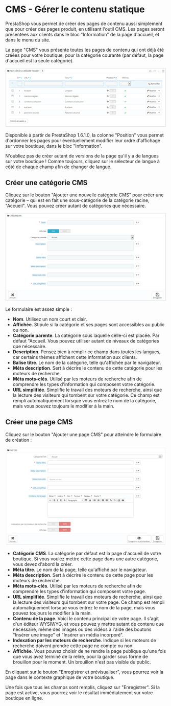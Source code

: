 # CMS - Gérer le contenu statique

PrestaShop vous permet de créer des pages de contenu aussi simplement que pour créer des pages produit, en utilisant l'outil CMS. Les pages seront présentées aux clients dans le bloc "Information" de la page d'accueil, et dans le menu du site.

La page "CMS" vous présente toutes les pages de contenu qui ont déjà été créées pour votre boutique, pour la catégorie courante (par défaut, la page d'accueil est la seule catégorie).

![](../../../.gitbook/assets/40534027.png)

Disponible à partir de PrestaShop 1.6.1.0, la colonne "Position" vous permet d'ordonner les pages pour éventuellement modifier leur ordre d'affichage sur votre boutique, dans le bloc "Information".

N'oubliez pas de créer autant de versions de la page qu'il y a de langues sur votre boutique ! Comme toujours, cliquez sur le sélecteur de langue à côté de chaque champ afin de changer de langue.

## Créer une catégorie CMS <a href="#cms-gererlecontenustatique-creerunecategoriecms" id="cms-gererlecontenustatique-creerunecategoriecms"></a>

Cliquez sur le bouton "Ajouter une nouvelle catégorie CMS" pour créer une catégorie – qui est en fait une sous-catégorie de la catégorie racine, "Accueil". Vous pouvez créer autant de catégories que nécessaire.

![](../../../.gitbook/assets/40534030.png)

Le formulaire est assez simple :

* **Nom**. Utilisez un nom court et clair.
* **Affichée**. Stipule si la catégorie et ses pages sont accessibles au public ou non.
* **Catégorie parente**. La catégorie sous laquelle celle-ci est placée. Par défaut "Accueil. Vous pouvez utiliser autant de niveaux de catégories que nécessaire.
* **Description**. Pensez bien à remplir ce champ dans toutes les langues, car certains thèmes affichent cette information aux clients.
* **Balise titre**. Le nom de la catégorie, telle qu'affichée par le navigateur.
* **Méta description**. Sert à décrire le contenu de cette catégorie pour les moteurs de recherche.
* **Méta mots-clés**. Utilisé par les moteurs de recherche afin de comprendre les types d'information qui composent votre catégorie.
* **URL simplifiée**. Simplifie le travail des moteurs de recherche, ainsi que la lecture des visiteurs qui tombent sur votre catégorie. Ce champ est rempli automatiquement lorsque vous entrez le nom de la catégorie, mais vous pouvez toujours le modifier à la main.

## Créer une page CMS <a href="#cms-gererlecontenustatique-creerunepagecms" id="cms-gererlecontenustatique-creerunepagecms"></a>

Cliquez sur le bouton "Ajouter une page CMS" pour atteindre le formulaire de création :

![](../../../.gitbook/assets/23789804.png)

* **Catégorie CMS**. La catégorie par défaut est la page d'accueil de votre boutique. Si vous voulez mettre cette page dans une autre catégorie, vous devez d'abord la créer.
* **Méta titre**. Le nom de la page, telle qu'affiché par le navigateur.
* **Méta description**. Sert à décrire le contenu de cette page pour les moteurs de recherche.
* **Méta mots-clés**. Utilisé par les moteurs de recherche afin de comprendre les types d'information qui composent votre page.
* **URL simplifiée**. Simplifie le travail des moteurs de recherche, ainsi que la lecture des visiteurs qui tombent sur votre page. Ce champ est rempli automatiquement lorsque vous entrez le nom de la page, mais vous pouvez toujours le modifier à la main.
* **Contenu de la page**. Voici le contenu principal de votre page. Il s'agit d'un éditeur WYSIWYG, et vous pouvez y mettre autant de contenu que nécessaire, même des images ou des vidéos à l'aide des boutons "Insérer une image" et "Insérer un média incorporé".
* **Indexation par les moteurs de recherche**. Indique si les moteurs de recherche doivent prendre cette page ne compte ou non.
* **Affichée**. Vous pouvez choisir de ne rendre la page publique qu'une fois que vous avez terminé de la relire, pour la garder sous forme de brouillon pour le moment. Un brouillon n'est pas visible du public.

En cliquant sur le bouton "Enregistrer et prévisualiser", vous pourrez voir la page dans le contexte graphique de votre boutique.

Une fois que tous les champs sont remplis, cliquez sur "Enregistrer". Si la page est active, vous pourrez voir le résultat immédiatement sur votre boutique en ligne.
